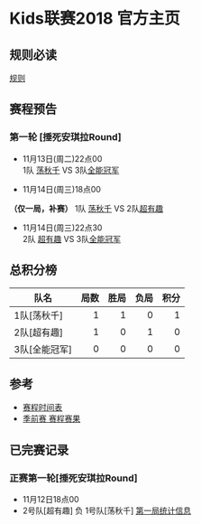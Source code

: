 # Kids联赛2018 官方主页


## 规则必读

[规则](rule.md)

## 赛程预告
### 第一轮 [捶死安琪拉Round]
 
 - 11月13日(周二)22点00    
 1队 [荡秋千](team1.md) VS  3队[全能冠军](team3.md)

 - 11月14日(周三)18点00 
 
 **（仅一局，补赛）**
 1队 [荡秋千](team1.md) VS  2队[超有趣](team2.md)

 - 11月14日(周三)22点30    
 2队 [超有趣](team2.md) VS  3队[全能冠军](team3.md)


## 总积分榜

| 队名         | 局数 | 胜局 | 负局 |  积分 |
|-------------| --: | --: | --: | --: |
| 1队[荡秋千]   | 1  | 1  | 0 | 1 |
| 2队[超有趣]   | 1  | 0  | 1 | 0 |
| 3队[全能冠军] | 0  | 0  | 0 | 0 |


## 参考
- [赛程时间表](schedule.md)
- [季前赛 赛程赛果](score.md)

## 已完赛记录
### 正赛第一轮[捶死安琪拉Round]
- 11月12日18点00    
- 2号队[超有趣]  负  1号队[荡秋千] 
[第一局统计信息](https://upload.cc/i4/BuHOi.jpg)



